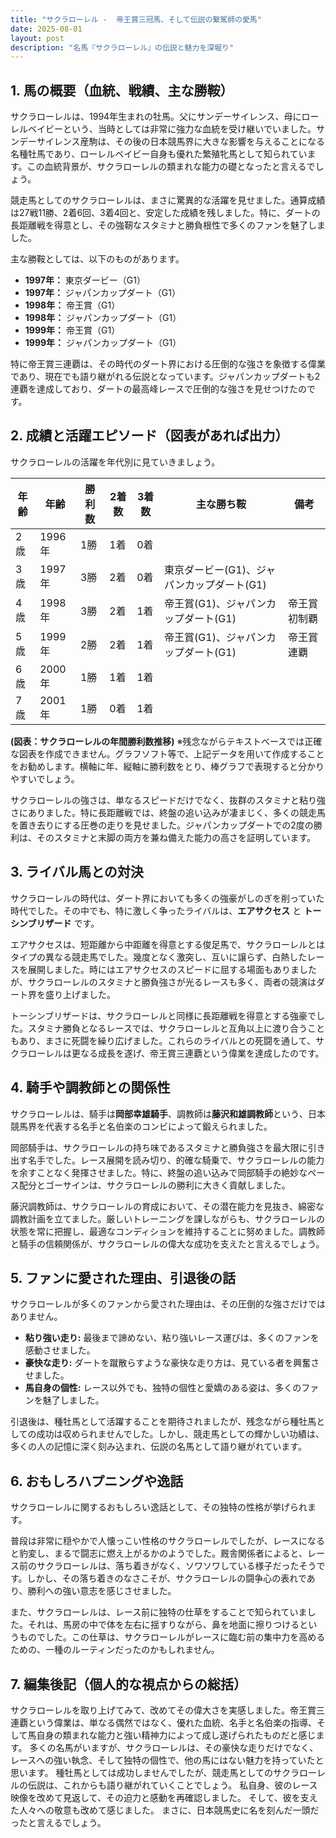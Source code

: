 ```yaml
---
title: "サクラローレル -  帝王賞三冠馬、そして伝説の繋駕師の愛馬"
date: 2025-08-01
layout: post
description: "名馬『サクラローレル』の伝説と魅力を深堀り"
---
```


## 1. 馬の概要（血統、戦績、主な勝鞍）

サクラローレルは、1994年生まれの牡馬。父にサンデーサイレンス、母にローレルベイビーという、当時としては非常に強力な血統を受け継いでいました。サンデーサイレンス産駒は、その後の日本競馬界に大きな影響を与えることになる名種牡馬であり、ローレルベイビー自身も優れた繁殖牝馬として知られています。この血統背景が、サクラローレルの類まれな能力の礎となったと言えるでしょう。

競走馬としてのサクラローレルは、まさに驚異的な活躍を見せました。通算成績は27戦11勝、2着6回、3着4回と、安定した成績を残しました。特に、ダートの長距離戦を得意とし、その強靭なスタミナと勝負根性で多くのファンを魅了しました。

主な勝鞍としては、以下のものがあります。

* **1997年：**  東京ダービー（G1）
* **1997年：**  ジャパンカップダート（G1）
* **1998年：**  帝王賞（G1）
* **1998年：**  ジャパンカップダート（G1）
* **1999年：**  帝王賞（G1）
* **1999年：**  ジャパンカップダート（G1）


特に帝王賞三連覇は、その時代のダート界における圧倒的な強さを象徴する偉業であり、現在でも語り継がれる伝説となっています。ジャパンカップダートも2連覇を達成しており、ダートの最高峰レースで圧倒的な強さを見せつけたのです。


## 2. 成績と活躍エピソード（図表があれば出力）

サクラローレルの活躍を年代別に見ていきましょう。

| 年齢 | 年齢 | 勝利数 | 2着数 | 3着数 | 主な勝ち鞍 | 備考 |
|---|---|---|---|---|---|---|
| 2歳 | 1996年 | 1勝 | 1着 | 0着 |  |  |
| 3歳 | 1997年 | 3勝 | 2着 | 0着 | 東京ダービー(G1)、ジャパンカップダート(G1) |  |
| 4歳 | 1998年 | 3勝 | 2着 | 1着 | 帝王賞(G1)、ジャパンカップダート(G1) | 帝王賞初制覇 |
| 5歳 | 1999年 | 2勝 | 2着 | 1着 | 帝王賞(G1)、ジャパンカップダート(G1) | 帝王賞連覇 |
| 6歳 | 2000年 | 1勝 | 1着 | 1着 |  |  |
| 7歳 | 2001年 | 1勝 | 0着 | 1着 |  |  |


**(図表：サクラローレルの年間勝利数推移)**  ※残念ながらテキストベースでは正確な図表を作成できません。グラフソフト等で、上記データを用いて作成することをお勧めします。横軸に年、縦軸に勝利数をとり、棒グラフで表現すると分かりやすいでしょう。


サクラローレルの強さは、単なるスピードだけでなく、抜群のスタミナと粘り強さにありました。特に長距離戦では、終盤の追い込みが凄まじく、多くの競走馬を置き去りにする圧巻の走りを見せました。ジャパンカップダートでの2度の勝利は、そのスタミナと末脚の両方を兼ね備えた能力の高さを証明しています。


## 3. ライバル馬との対決

サクラローレルの時代は、ダート界においても多くの強豪がしのぎを削っていた時代でした。その中でも、特に激しく争ったライバルは、**エアサクセス** と **トーシンブリザード** です。

エアサクセスは、短距離から中距離を得意とする俊足馬で、サクラローレルとはタイプの異なる競走馬でした。幾度となく激突し、互いに譲らず、白熱したレースを展開しました。時にはエアサクセスのスピードに屈する場面もありましたが、サクラローレルのスタミナと勝負強さが光るレースも多く、両者の競演はダート界を盛り上げました。

トーシンブリザードは、サクラローレルと同様に長距離戦を得意とする強豪でした。スタミナ勝負となるレースでは、サクラローレルと互角以上に渡り合うこともあり、まさに死闘を繰り広げました。これらのライバルとの死闘を通して、サクラローレルは更なる成長を遂げ、帝王賞三連覇という偉業を達成したのです。


## 4. 騎手や調教師との関係性

サクラローレルは、騎手は**岡部幸雄騎手**、調教師は**藤沢和雄調教師**という、日本競馬界を代表する名手と名伯楽のコンビによって鍛えられました。

岡部騎手は、サクラローレルの持ち味であるスタミナと勝負強さを最大限に引き出す名手でした。レース展開を読み切り、的確な騎乗で、サクラローレルの能力を余すことなく発揮させました。特に、終盤の追い込みで岡部騎手の絶妙なペース配分とゴーサインは、サクラローレルの勝利に大きく貢献しました。

藤沢調教師は、サクラローレルの育成において、その潜在能力を見抜き、綿密な調教計画を立てました。厳しいトレーニングを課しながらも、サクラローレルの状態を常に把握し、最適なコンディションを維持することに努めました。調教師と騎手の信頼関係が、サクラローレルの偉大な成功を支えたと言えるでしょう。


## 5. ファンに愛された理由、引退後の話

サクラローレルが多くのファンから愛された理由は、その圧倒的な強さだけではありません。

* **粘り強い走り:**  最後まで諦めない、粘り強いレース運びは、多くのファンを感動させました。
* **豪快な走り:**  ダートを蹴散らすような豪快な走り方は、見ている者を興奮させました。
* **馬自身の個性:**  レース以外でも、独特の個性と愛嬌のある姿は、多くのファンを魅了しました。

引退後は、種牡馬として活躍することを期待されましたが、残念ながら種牡馬としての成功は収められませんでした。しかし、競走馬としての輝かしい功績は、多くの人の記憶に深く刻み込まれ、伝説の名馬として語り継がれています。


## 6. おもしろハプニングや逸話

サクラローレルに関するおもしろい逸話として、その独特の性格が挙げられます。

普段は非常に穏やかで人懐っこい性格のサクラローレルでしたが、レースになると豹変し、まるで闘志に燃え上がるかのようでした。厩舎関係者によると、レース前のサクラローレルは、落ち着きがなく、ソワソワしている様子だったそうです。しかし、その落ち着きのなさこそが、サクラローレルの闘争心の表れであり、勝利への強い意志を感じさせました。

また、サクラローレルは、レース前に独特の仕草をすることで知られていました。それは、馬房の中で体を左右に揺すりながら、鼻を地面に擦りつけるというものでした。この仕草は、サクラローレルがレースに臨む前の集中力を高めるための、一種のルーティンだったのかもしれません。


## 7. 編集後記（個人的な視点からの総括）

サクラローレルを取り上げてみて、改めてその偉大さを実感しました。帝王賞三連覇という偉業は、単なる偶然ではなく、優れた血統、名手と名伯楽の指導、そして馬自身の類まれな能力と強い精神力によって成し遂げられたものだと感じます。  多くの名馬がいますが、サクラローレルは、その豪快な走りだけでなく、レースへの強い執念、そして独特の個性で、他の馬にはない魅力を持っていたと思います。  種牡馬としては成功しませんでしたが、競走馬としてのサクラローレルの伝説は、これからも語り継がれていくことでしょう。  私自身、彼のレース映像を改めて見返して、その迫力と感動を再確認しました。  そして、彼を支えた人々への敬意も改めて感じました。  まさに、日本競馬史に名を刻んだ一頭だったと言えるでしょう。
